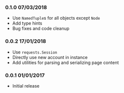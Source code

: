 ### 0.1.0 07/03/2018

- Use `NamedTuple`s for all objects except `Node`
- Add type hints
- Bug fixes and code cleanup

### 0.0.2 17/01/2018

- Use `requests.Session`
- Directly use new account in instance
- Add utilities for parsing and serializing page content

### 0.0.1 01/01/2017

- Initial release

